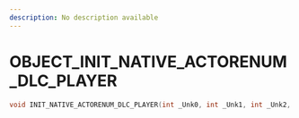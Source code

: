 ```yaml
---
description: No description available 
---
```


# OBJECT\_INIT_NATIVE_ACTORENUM_DLC_PLAYER

```cpp
void INIT_NATIVE_ACTORENUM_DLC_PLAYER(int _Unk0, int _Unk1, int _Unk2, int _Unk3);
```